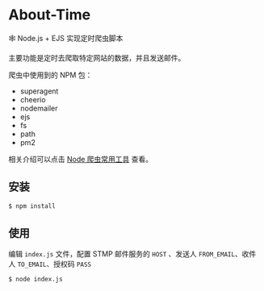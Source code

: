# About-Time

🕸️ Node.js + EJS 实现定时爬虫脚本

主要功能是定时去爬取特定网站的数据，并且发送邮件。

爬虫中使用到的 NPM 包：

-   superagent
-   cheerio
-   nodemailer
-   ejs
-   fs
-   path
-   pm2

相关介绍可以点击 [Node 爬虫常用工具](https://github.com/BlackCubeNo99/Blog/issues/15) 查看。

## 安装

```bash
$ npm install
```

## 使用

编辑 `index.js` 文件，配置 STMP 邮件服务的 `HOST` 、发送人 `FROM_EMAIL`、收件人 `TO_EMAIL`、授权码 `PASS`

```bash
$ node index.js
```
